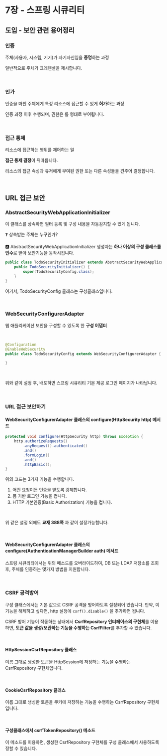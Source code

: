 # 7장 - 스프링 시큐리티

## 도입 - 보안 관련 용어정리

### 인증

주체(사용자, 시스템, 기기)가 자기자신임을 **증명**하는 과정

일반적으로 주체가 크레덴셜을 제시합니다.

<br>

### 인가

인증을 마친 주체에게 특정 리소스에 접근할 수 있게 **허가**하는 과정

인증 과정 이후 수행되며, 권한은 롤 형태로 부여됩니다.

<br>

### 접근 통제

리소스에 접근하는 행위를 제어하는 일

**접근 통제 결정**이 뒤따릅니다.

리소스의 접근 속성과 유저에게 부여된 권한 또는 다른 속성들을 견주어 결정합니다.

<br>

## URL 접근 보안

### AbstractSecurityWebApplicationInitializer

이 클래스를 상속하면 필터 등록 및 구성 내용을 자동감지할 수 있게 됩니다.

:question: 상속받는 주체는 누구인가?

:a: AbstractSecurityWebApplicationInitializer 생성자는 **하나 이상의 구성 클래스를 인수**로 받아 보안기능을 동작시킵니다.

```java
public class TodoSecurityInitializer extends AbstractSecurityWebApplicationInitializer {
	public TodoSecurityInitializer() {
		super(TodoSecurityConfig.class);
	}
}
```

여기서, TodoSecurityConfig 클래스는 구성클래스입니다.

<br>

### WebSecurityConfigurerAdapter

웹 애플리케이션 보안을 구성할 수 있도록 한 **구성 어댑터**

<br>

```java
@Configuration
@EnableWebSecurity
public class TodoSecurityConfig extends WebSecurityConfigurerAdapter {
    
}
```

<br>

위와 같이 설정 후, 배포하면 스프링 시큐리티 기본 제공 로그인 페이지가 나타납니다.

<br>

### URL 접근 보안하기

#### WebSecurityConfigurerAdapter 클래스의 configure(HttpSecurity http) 메서드

```java
protected void configure(HttpSecurity http) throws Exception {
	http.authorizeRequests()
		.anyRequest().authenticated()
		.and()
		.formLogin()
		.and()
		.httpBasic();
}
```

위의 코드는 3가지 기능을 수행합니다.

1. 어떤 요청이든 인증을 받도록 강제합니다.
2. 폼 기반 로그인 기능을 켭니다.
3. HTTP 기본인증(Basic Authorization) 기능을 켭니다.

<br>

위 같은 설정 외에도 **교재 388쪽** 과 같이 설정가능합니다.

<br>

#### WebSecurityConfigurerAdapter 클래스의 configure(AuthenticationManagerBuilder auth) 메서드

스프링 시큐리티에서는 위의 메소드를 오버라이드하여, DB 또는 LDAP 저장소를 조회 후, 주체를 인증하는 몇가지 방법을 지원합니다.

<br>

### CSRF 공격방어

구성 클래스에서는 기본 값으로 CSRF 공격을 방어하도록 설정되어 있습니다. 만약, 이 기능을 해제하고 싶다면, http 설정에 `csrf().disable()` 을 추가하면 됩니다.

CSRF 방어 기능이 작동하는 상태에서 **CsrfRepository 인터페이스의 구현체**를 이용하면, **토큰 값을 생성/보관하는 기능을 수행하는 CsrfFilter**를 추가할 수 있습니다.

<br>

#### HttpSessionCsrfRepository 클래스

이름 그대로 생성한 토큰을 HttpSession에 저장하는 기능을 수행하는 CsrfRepository 구현체입니다.

<br>

#### CookieCsrfRepository 클래스

이름 그대로 생성한 토큰을 쿠키에 저장하는 기능을 수행하는 CsrfRepository 구현체입니다.

<br>

#### 구성클래스에서 csrfTokenRepository() 메소드

이 메소드를 이용하면, 생성한 CsrfRepository 구현체를 구성 클래스에서 사용하도록 정할 수 있습니다.

<br>

